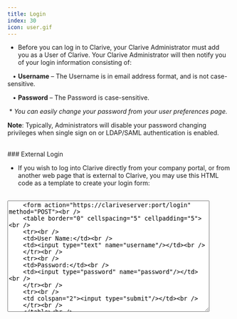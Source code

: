 ```yaml
---
title: Login
index: 30
icon: user.gif
---
```


* Before you can log in to Clarive, your Clarive Administrator must add you as a User of Clarive. 
Your Clarive Administrator will then notify you of your login information consisting of: <br />

&nbsp; &nbsp;• **Username** – The Username is in email address format, and is not case-sensitive. <br />

&nbsp; &nbsp;• **Password** – The Password is case-sensitive.

&nbsp;* *You can easily change your password from your user preferences page.*

**Note**: Typically, Administrators will disable your password changing privileges 
when single sign on or LDAP/SAML authentication is enabled. 

<br />
### External Login 

* If you wish to log into Clarive directly from your company portal, 
or from another web page that is external to Clarive, you may use this 
HTML code as a template to create your login form:

<br />
<textarea style="height: 250px; width: 90%">
    &lt;form action="https://clariveserver:port/login" method="POST"&gt;<br />
    &lt;table border="0" cellspacing="5" cellpadding="5"&gt;<br />
    &lt;tr&gt;<br />
    &lt;td&gt;User Name:&lt;/td&gt;<br />
    &lt;td&gt;&lt;input type="text" name="username"/&gt;&lt;/td&gt;<br />
    &lt;/tr&gt;<br />
    &lt;tr&gt;<br />
    &lt;td&gt;Password:&lt;/td&gt;<br />
    &lt;td&gt;&lt;input type="password" name="password"/&gt;&lt;/td&gt;<br />
    &lt;/tr&gt;<br />
    &lt;tr&gt;<br />
    &lt;td colspan="2"&gt;&lt;input type="submit"/&gt;&lt;/td&gt;<br />
    &lt;/tr&gt;<br />
    &lt;/table&gt;<br />
    &lt;/form&gt;
</textarea>
